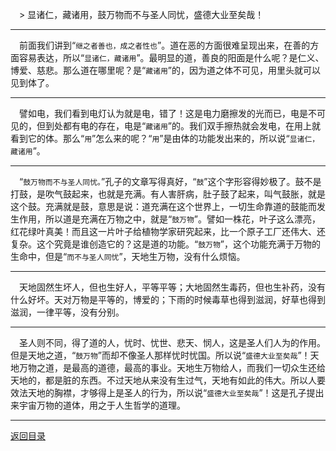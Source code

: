 &emsp;> 显诸仁，藏诸用，鼓万物而不与圣人同忧，盛德大业至矣哉！
___
&emsp;前面我们讲到“``继之者善也，成之者性也``”。道在恶的方面很难呈现出来，在善的方面容易表达，所以“``显诸仁，藏诸用``”。最明显的道，善良的阳面是什么呢？是仁义、博爱、慈悲。那么道在哪里呢？是“``藏诸用``”的，因为道之体不可见，用里头就可以见到体了。
___
&emsp;譬如电，我们看到电灯认为就是电，错了！这是电力磨擦发的光而已，电是不可见的，但到处都有电的存在，电是“``藏诸用``”的。我们双手擦热就会发电，在用上就看到它的体。那么“``用``”怎么来的呢？“``用``”是由体的功能发出来的，所以说“``显诸仁，藏诸用``”。
___
&emsp;“``鼓万物而不与圣人同忧。``”孔子的文章写得真好，“``鼓``”这个字形容得妙极了。鼓不是打鼓，是吹气鼓起来，也就是充满。有人害肝病，肚子鼓了起来，叫气鼓胀，就是这个鼓。充满就是鼓，意思是说：道充满在这个世界上，一切生命靠道的鼓能而发生作用，所以道是充满在万物之中，就是“``鼓万物``”。譬如一株花，叶子这么漂亮，红花绿叶真美！而且这一片叶子给植物学家研究起来，比一个原子工厂还伟大、还复杂。这个究竟是谁创造它的？这是道的功能。“``鼓万物``”，这个功能充满于万物的生命中，但是“``而不与圣人同忧``”，天地生万物，没有什么烦恼。
___
&emsp;天地固然生坏人，但也生好人，平等平等；大地固然生毒药，但也生补药，没有什么好坏。天对万物是平等的，博爱的；下雨的时候毒草也得到滋润，好草也得到滋润，一律平等，没有分别。
___
&emsp;圣人则不同，得了道的人，忧时、忧世、悲天、悯人，这是圣人们人为的作用。但是天地之道，“``鼓万物``”而却不像圣人那样忧时忧国。所以说“``盛德大业至矣哉``”！天地万物之道，是最高的道德，最高的事业。天地生万物给人，而我们一切众生还给天地的，都是脏的东西。不过天地从来没有生过气，天地有如此的伟大。所以人要效法天地的胸襟，才够得上是圣人的行为，所以说“``盛德大业至矣哉``”！这是孔子提出来宇宙万物的道体，用之于人生哲学的道理。
___
[返回目录](../../master/README.md#目录)